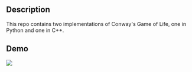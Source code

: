 ## Description
This repo contains two implementations of Conway's Game of Life, one in Python and one in C++.

## Demo
<img style="text-align: center;" src="./assets/new_growth.gif">

